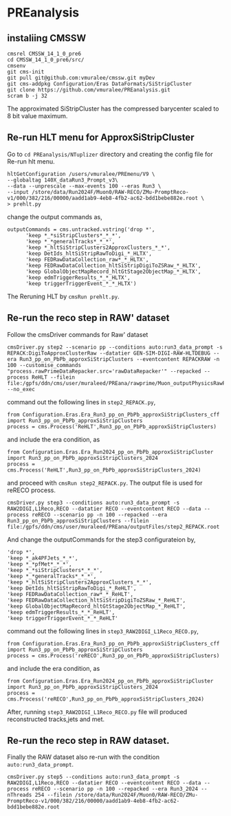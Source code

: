 # PREanalysis
## instaliing CMSSW

```
cmsrel CMSSW_14_1_0_pre6
cd CMSSW_14_1_0_pre6/src/
cmsenv
git cms-init
git pull git@github.com:vmuralee/cmssw.git myDev
git cms-addpkg Configuration/Eras DataFormats/SiStripCluster
git clone https://github.com/vmuralee/PREanalysis.git
scram b -j 32

```
The approximated SiStripCluster has the compressed barycenter scaled to 8 bit value maximum. 
## Re-run HLT menu for ApproxSiStripCluster
Go to `cd PREanalysis/NTuplizer` directory and creating the config file for Re-run hlt menu.

```
hltGetConfiguration /users/vmuralee/PREmenu/V9 \
--globaltag 140X_dataRun3_Prompt_v3\
--data --unprescale --max-events 100 --eras Run3 \
--input /store/data/Run2024F/Muon0/RAW-RECO/ZMu-PromptReco-v1/000/382/216/00000/aadd1ab9-4eb8-4fb2-ac62-bdd1bebe882e.root \
> prehlt.py
```
change the output commands as,

```
outputCommands = cms.untracked.vstring('drop *',
      'keep *_*siStripClusters*_*_*',
      'keep *_*generalTracks*_*_*',
      'keep *_hltSiStripClusters2ApproxClusters_*_*',
      'keep DetIds_hltSiStripRawToDigi_*_HLTX',
      'keep FEDRawDataCollection_raw*_*_HLTX',
      'keep FEDRawDataCollection_hltSiStripDigiToZSRaw_*_HLTX',
      'keep GlobalObjectMapRecord_hltGtStage2ObjectMap_*_HLTX',
      'keep edmTriggerResults_*_*_HLTX',
      'keep triggerTriggerEvent_*_*_HLTX')

```
The Reruning HLT by `cmsRun prehlt.py`.
## Re-run the reco step in RAW' dataset
Follow the cmsDriver commands for Raw' dataset
```
cmsDriver.py step2 --scenario pp --conditions auto:run3_data_prompt -s REPACK:DigiToApproxClusterRaw --datatier GEN-SIM-DIGI-RAW-HLTDEBUG --era Run3_pp_on_PbPb_approxSiStripClusters --eventcontent REPACKRAW -n 100 --customise_commands "process.rawPrimeDataRepacker.src='rawDataRepacker'" --repacked --process ReHLT --filein file:/gpfs/ddn/cms/user/muraleed/PREana/rawprime/Muon_outputPhysicsRawPrimeUint16check_t.root --no_exec 
```
command out the following lines in `step2_REPACK.py`,
```
from Configuration.Eras.Era_Run3_pp_on_PbPb_approxSiStripClusters_cff import Run3_pp_on_PbPb_approxSiStripClusters
process = cms.Process('ReHLT',Run3_pp_on_PbPb_approxSiStripClusters)
```
and include the era condition, as 

```
from Configuration.Eras.Era_Run2024_pp_on_PbPb_approxSiStripCluster import Run3_pp_on_PbPb_approxSiStripClusters_2024
process = cms.Process('ReHLT',Run3_pp_on_PbPb_approxSiStripClusters_2024)
```
and proceed with `cmsRun step2_REPACK.py`. The output file is used for reRECO process. 
```
cmsDriver.py step3 --conditions auto:run3_data_prompt -s RAW2DIGI,L1Reco,RECO --datatier RECO --eventcontent RECO --data --process reRECO --scenario pp -n 100 --repacked --era Run3_pp_on_PbPb_approxSiStripClusters --filein file:/gpfs/ddn/cms/user/muraleed/PREana/outputFiles/step2_REPACK.root
```
And change the outputCommands for the step3 configurateion by,
```
'drop *',
'keep *_ak4PFJets_*_*',
'keep *_*pfMet*_*_*',
'keep *_*siStripClusters*_*_*',
'keep *_*generalTracks*_*_*',
'keep *_hltSiStripClusters2ApproxClusters_*_*',
'keep DetIds_hltSiStripRawToDigi_*_ReHLT',
'keep FEDRawDataCollection_raw*_*_ReHLT',
'keep FEDRawDataCollection_hltSiStripDigiToZSRaw_*_ReHLT',
'keep GlobalObjectMapRecord_hltGtStage2ObjectMap_*_ReHLT',
'keep edmTriggerResults_*_*_ReHLT',
'keep triggerTriggerEvent_*_*_ReHLT'
```
command out the following lines in `step3_RAW2DIGI_L1Reco_RECO.py`,
```
from Configuration.Eras.Era_Run3_pp_on_PbPb_approxSiStripClusters_cff import Run3_pp_on_PbPb_approxSiStripClusters
process = cms.Process('reRECO',Run3_pp_on_PbPb_approxSiStripClusters)
```
and include the era condition, as 

```
from Configuration.Eras.Era_Run2024_pp_on_PbPb_approxSiStripCluster import Run3_pp_on_PbPb_approxSiStripClusters_2024
process = cms.Process('reRECO',Run3_pp_on_PbPb_approxSiStripClusters_2024)
```
After, running `step3_RAW2DIGI_L1Reco_RECO.py` file will produced reconstructed tracks,jets and met. 

## Re-run the reco step in RAW dataset.

Finally the RAW dataset also re-run with the condition `auto:run3_data_prompt`. 
```
cmsDriver.py step5 --conditions auto:run3_data_prompt -s RAW2DIGI,L1Reco,RECO --datatier RECO --eventcontent RECO --data --process reRECO --scenario pp -n 100 --repacked --era Run3_2024 --nThreads 254 --filein /store/data/Run2024F/Muon0/RAW-RECO/ZMu-PromptReco-v1/000/382/216/00000/aadd1ab9-4eb8-4fb2-ac62-bdd1bebe882e.root
```
